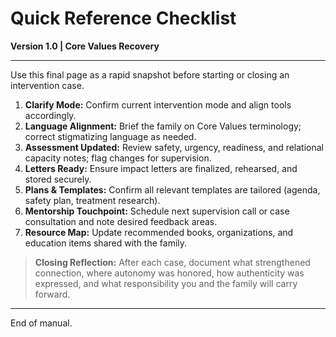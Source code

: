 # Quick Reference Checklist

**Version 1.0 | Core Values Recovery**

---

Use this final page as a rapid snapshot before starting or closing an intervention case.

1. **Clarify Mode:** Confirm current intervention mode and align tools accordingly.
2. **Language Alignment:** Brief the family on Core Values terminology; correct stigmatizing language as needed.
3. **Assessment Updated:** Review safety, urgency, readiness, and relational capacity notes; flag changes for supervision.
4. **Letters Ready:** Ensure impact letters are finalized, rehearsed, and stored securely.
5. **Plans & Templates:** Confirm all relevant templates are tailored (agenda, safety plan, treatment research).
6. **Mentorship Touchpoint:** Schedule next supervision call or case consultation and note desired feedback areas.
7. **Resource Map:** Update recommended books, organizations, and education items shared with the family.

> **Closing Reflection:** After each case, document what strengthened connection, where autonomy was honored, how authenticity was expressed, and what responsibility you and the family will carry forward.

---

End of manual.
